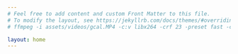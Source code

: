 ```yaml
---
# Feel free to add content and custom Front Matter to this file.
# To modify the layout, see https://jekyllrb.com/docs/themes/#overriding-theme-defaults
# ffmpeg -i assets/videos/gcal.MP4 -c:v libx264 -crf 23 -preset fast -c:a aac -b:a 128k -movflags +faststart assets/videos/gcal_h264.mp4

layout: home
---
```

